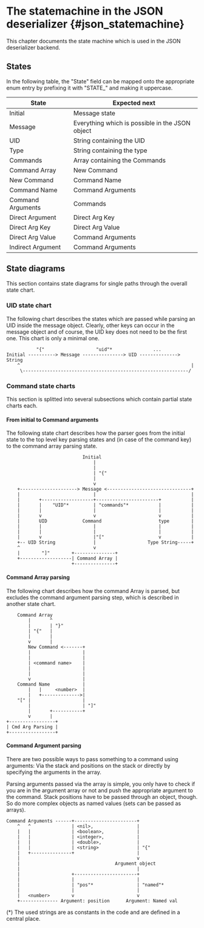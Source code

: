The statemachine in the JSON deserializer {#json_statemachine}
=========================================

This chapter documents the state machine which is used in the JSON deserializer
backend.

States
------

In the following table, the "State" field can be mapped onto the appropriate
enum entry by prefixing it with "STATE_" and making it uppercase.

| State             | Expected next                                            |
| ----------------- | -------------------------------------------------------- |
| Initial           | Message state                                            |
| Message           | Everything which is possible in the JSON object          |
| UID               | String containing the UID                                |
| Type              | String containing the type                               |
| Commands          | Array containing the Commands                            |
| Command Array     | New Command                                              |
| New Command       | Command Name                                             |
| Command Name      | Command Arguments                                        |
| Command Arguments | Commands                                                 |
| Direct Argument   | Direct Arg Key                                           |
| Direct Arg Key    | Direct Arg Value                                         |
| Direct Arg Value  | Command Arguments                                        |
| Indirect Argument | Command Arguments                                        |


State diagrams
--------------

This section contains state diagrams for single paths through the overall state
chart.

### UID state chart 

The following chart describes the states which are passed while parsing an UID
inside the message object. Clearly, other keys can occur in the message
object and of course, the UID key does not need to be the first one. This chart
is only a minimal one.

               "{"                   "uid"*               ...
    Initial ----------> Message ---------------> UID --------------> String
        ^                                                               |
         \-------------------------------------------------------------/

### Command state charts

This section is splitted into several subsections which contain partial state
charts each.

#### From initial to Command arguments

The following state chart describes how the parser goes from the initial state
to the top level key parsing states and (in case of the command key) to the
command array parsing state.

                                Initial
                                    |
                                    |
                                    | "{"
                                    |
                                    v
        +---------------------> Message <-------------------------------+
        |                           |                                   |
        |       +-------------------+-----------------------+           |
        |       |    "UID"*         | "commands"*           |           |
        |       |                   |                       |           |
        |       v                   v                       v           |
        |       UID             Command                     type        |
        |       |                   |                       |           |
        |       |                   |                       |           |
        |       v                   |"["                    v           |
        +-- UID String              |                   Type String-----+
        ^                           v
        |        "]"        +---------------+
        +-------------------| Command Array |
                            +---------------+

#### Command Array parsing

The following chart describes how the command Array is parsed, but excludes the
command argument parsing step, which is described in another state chart.

        Command Array
            |       ^
            |       | "}"
            | "{"   |
            |       |
            v       |
            New Command <-------+
            |                   |
            |                   |
            | <command name>    |
            |                   |
            |                   |
            v                   |
        Command Name            |
            |   |     <number>  |
            |   +-------------->|
        "[" |                   |
            |                   | "]"
            |       +-----------+
            v       |
    +-----------------+
    | Cmd Arg Parsing |
    +-----------------+

#### Command Argument parsing

There are two possible ways to pass something to a command using arguments:
Via the stack and positions on the stack or directly by specifying the arguments
in the array.

Parsing arguments passed via the array is simple, you only have to check if
you are in the argument array or not and push the appropriate argument to the
command. Stack positions have to be passed through an object, though. So do more
complex objects as named values (sets can be passed as arrays).

    Command Arguments ------+-----------------------+
        ^   ^               | <nil>,                |
        |   |               | <boolean>,            |
        |   |               | <integer>,            |
        |   |               | <double>,             |
        |   |               | <string>              | "{"
        |   +---------------+                       |
        |                                           v
        |                                   Argument object
        |                                           |
        |                   +-----------------------+
        |                   |                       |
        |                   | "pos"*                | "named"*
        |                   |                       |
        |   <number>        v                       v
        +-------------- Argument: position      Argument: Named val

(*) The used strings are as constants in the code and are defined in a central
place.
